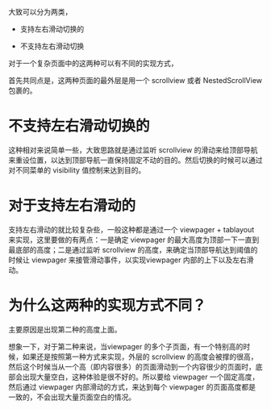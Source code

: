 大致可以分为两类，

- 支持左右滑动切换的

- 不支持左右滑动切换

对于一个复杂页面中的这两种可以有不同的实现方式，

首先共同点是，这两种页面的最外层是用一个 scrollview 或者 NestedScrollView 包裹的。

# 不支持左右滑动切换的

这种相对来说简单一些，大致思路就是通过监听 scrollview 的滑动来给顶部导航来重设位置，以达到顶部导航一直保持固定不动的目的。然后切换的时候可以通过对不同菜单的 visibility 值控制来达到目的。

# 对于支持左右滑动的

支持左右滑动的就比较复杂些，一般这种都是通过一个 viewpager + tablayout 来实现，这里要做的有两点：一是确定 viewpager 的最大高度为顶部一下一直到最底部的高度；二是通过监听 scrollview 的高度，来确定当顶部导航达到阈值的时候让 viewpager 来接管滑动事件，以实现viewpager 内部的上下以及左右滑动。

# 为什么这两种的实现方式不同？

主要原因是出现第二种的高度上面。

想象一下，对于第二种来说，当viewpager 的多个子页面，有一个特别高的时候，如果还是按照第一种方式来实现，外层的 scrollview 的高度会被撑的很高，然后这个时候当从一个高（即内容很多）的页面滑动到一个内容很少的页面时，底部会出现大量空白，这种体验是很不好的。所以要给 viewpager 一个固定高度，然后通过 viewpager 内部滑动的方式，来达到每个 viewpager 的页面高度都是一致的，不会出现大量页面空白的情况。